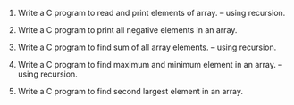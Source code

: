 1. Write a C program to read and print elements of array. – using recursion.

2. Write a C program to print all negative elements in an array.

3. Write a C program to find sum of all array elements. – using recursion.

4. Write a C program to find maximum and minimum element in an array. – using recursion.

5. Write a C program to find second largest element in an array.
